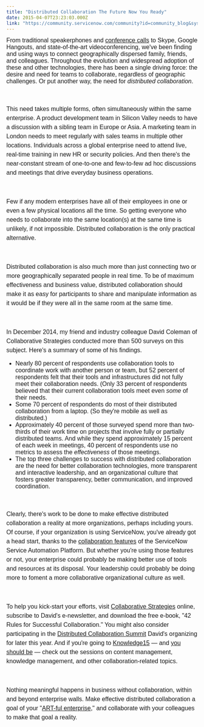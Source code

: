 ```yaml
---
title: "Distributed Collaboration The Future Now You Ready"
date: 2015-04-07T23:23:03.000Z
link: "https://community.servicenow.com/community?id=community_blog&sys_id=ac0e2a2ddbd0dbc01dcaf3231f9619f9"
---
```

<p><span style="font-size: 12pt; font-family: calibri, verdana, arial, sans-serif;">From traditional speakerphones and <a title="outu.be/DYu_bGbZiiQ" href="https://youtu.be/DYu_bGbZiiQ">conference calls</a> to Skype, Google Hangouts, and state-of-the-art videoconferencing, we've been finding and using ways to connect geographically dispersed family, friends, and colleagues. Throughout the evolution and widespread adoption of these and other technologies, there has been a single driving force: the desire and need for teams to collaborate, regardless of geographic challenges. Or put another way, the need for <em>distributed collaboration</em>.</span></p><p><span style="font-size: 12pt; line-height: 1.5em; font-family: calibri, verdana, arial, sans-serif;"><br/></span></p><p><span style="font-size: 12pt; line-height: 1.5em; font-family: calibri, verdana, arial, sans-serif;">This need takes multiple forms, often simultaneously within the same enterprise. A product development team in Silicon Valley needs to have a discussion with a sibling team in Europe or Asia. A marketing team in London needs to meet regularly with sales teams in multiple other locations. Individuals across a global enterprise need to attend live, real-time training in new HR or security policies. And then there's the near-constant stream of one-to-one and few-to-few ad hoc discussions and meetings that drive everyday business operations.</span></p><p><span style="font-size: 12pt; line-height: 1.5em; font-family: calibri, verdana, arial, sans-serif;"><br/></span></p><p><span style="font-size: 12pt; line-height: 1.5em; font-family: calibri, verdana, arial, sans-serif;">Few if any modern enterprises have all of their employees in one or even a few physical locations all the time. So getting everyone who needs to collaborate into the same location(s) at the same time is unlikely, if not impossible. Distributed collaboration is the only practical alternative.</span></p><p><span style="font-size: 12pt; line-height: 1.5em; font-family: calibri, verdana, arial, sans-serif;"><br/></span></p><p><span style="font-size: 12pt; line-height: 1.5em; font-family: calibri, verdana, arial, sans-serif;">Distributed collaboration is also much more than just connecting two or more geographically separated people in real time. To be of maximum effectiveness and business value, distributed collaboration should make it as easy for participants to share and manipulate information as it would be if they were all in the same room at the same time.</span></p><p><span style="font-size: 12pt; line-height: 1.5em; font-family: calibri, verdana, arial, sans-serif;"><br/></span></p><p><span style="font-size: 12pt; line-height: 1.5em; font-family: calibri, verdana, arial, sans-serif;">In December 2014, my friend and industry colleague David Coleman of Collaborative Strategies conducted more than 500 surveys on this subject. Here's a summary of some of his findings.</span></p><ul><li><span style="font-family: calibri, verdana, arial, sans-serif; font-size: 12pt;">Nearly 80 percent of respondents use collaboration tools to coordinate work with another person or team, but 52 percent of respondents felt that their tools and infrastructures did not fully meet their collaboration needs. (Only 33 percent of respondents believed that their current collaboration tools meet even <em>some</em> of their needs.</span></li><li><span style="font-family: calibri, verdana, arial, sans-serif; font-size: 12pt;">Some 70 percent of respondents do most of their distributed collaboration from a laptop. (So they're mobile as well as distributed.)</span></li><li><span style="font-family: calibri, verdana, arial, sans-serif; font-size: 12pt;">Approximately 40 percent of those surveyed spend more than two-thirds of their work time on projects that involve fully or partially distributed teams. And while they spend approximately 15 percent of each week in meetings, 40 percent of respondents use no metrics to assess the <em>effectiveness</em> of those meetings.</span></li><li><span style="font-family: calibri, verdana, arial, sans-serif; font-size: 12pt;">The top three challenges to success with distributed collaboration are the need for better collaboration technologies, more transparent and interactive leadership, and an organizational culture that fosters greater transparency, better communication, and improved coordination.</span></li></ul><p><span style="font-size: 12pt; line-height: 1.5em; font-family: calibri, verdana, arial, sans-serif;"><br/></span></p><p><span style="font-size: 12pt; line-height: 1.5em; font-family: calibri, verdana, arial, sans-serif;">Clearly, there's work to be done to make effective distributed collaboration a reality at more organizations, perhaps including yours. Of course, if your organization is using ServiceNow, you've already got a head start, thanks to the <a title="w.servicenow.com/products/collaboration.html" href="http://www.servicenow.com/products/collaboration.html">collaboration features</a> of the ServiceNow Service Automation Platform. But whether you're using those features or not, your enterprise could probably be making better use of tools and resources at its disposal. Your leadership could probably be doing more to foment a more collaborative organizational culture as well.</span></p><p><span style="font-size: 12pt; line-height: 1.5em; font-family: calibri, verdana, arial, sans-serif;"><br/></span></p><p><span style="font-size: 12pt; line-height: 1.5em; font-family: calibri, verdana, arial, sans-serif;">To help you kick-start your efforts, visit <a title="llaborativeshift.com/" href="http://collaborativeshift.com/">Collaborative Strategies</a> online, subscribe to David's e-newsletter, and download the free e-book, "42 Rules for Successful Collaboration." You might also consider participating in the <a title="llaborativeshift.com/dcs/" href="http://collaborativeshift.com/dcs/">Distributed Collaboration Summit</a> David's organizing for later this year. And if you're going to <a title="owledge.servicenow.com/" href="http://knowledge.servicenow.com/">Knowledge15</a> — and <a title="" _jive_internal="true" href="/community/blogs/blog/2015/04/01/knowledge15-go-just-go">you should be</a> — check out the sessions on content management, knowledge management, and other collaboration-related topics.</span></p><p><span style="font-size: 12pt; line-height: 1.5em; font-family: calibri, verdana, arial, sans-serif;"><br/></span></p><p><span style="line-height: 1.5em; font-size: 12pt; font-family: calibri, verdana, arial, sans-serif;">Nothing meaningful happens in business without collaboration, within and beyond enterprise walls. Make effective distributed collaboration a goal of your "<a title="" _jive_internal="true" href="/community?id=community_blog&sys_id=047dae29dbd0dbc01dcaf3231f96191a">ART-ful enterprise</a>," and collaborate with your colleagues to make that goal a reality.</span></p>